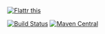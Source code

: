 <a href="http://flattr.com/thing/4180911/astrapi69resourcebundle-inspector-on-GitHub" target="_blank"><img src="http://api.flattr.com/button/flattr-badge-large.png" alt="Flattr this" title="Flattr this" border="0" /></a>

[![Build Status](https://travis-ci.org/astrapi69/resourcebundle.inspector.svg?branch=master)](https://travis-ci.org/astrapi69/resourcebundle.inspector)
[![Maven Central](https://maven-badges.herokuapp.com/maven-central/de.alpharogroup/resourcebundle.inspector/badge.svg)](https://maven-badges.herokuapp.com/maven-central/de.alpharogroup/resourcebundle.inspector)
